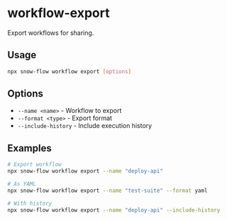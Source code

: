 # workflow-export

Export workflows for sharing.

## Usage
```bash
npx snow-flow workflow export [options]
```

## Options
- `--name <name>` - Workflow to export
- `--format <type>` - Export format
- `--include-history` - Include execution history

## Examples
```bash
# Export workflow
npx snow-flow workflow export --name "deploy-api"

# As YAML
npx snow-flow workflow export --name "test-suite" --format yaml

# With history
npx snow-flow workflow export --name "deploy-api" --include-history
```
